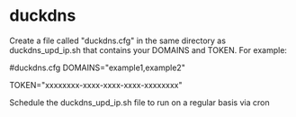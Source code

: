 duckdns
=======

Create a file called "duckdns.cfg" in the same directory as duckdns_upd_ip.sh that contains your DOMAINS and TOKEN. For example:

#duckdns.cfg
DOMAINS="example1,example2"

TOKEN="xxxxxxxx-xxxx-xxxx-xxxx-xxxxxxxx"

Schedule the duckdns_upd_ip.sh file to run on a regular basis via cron
